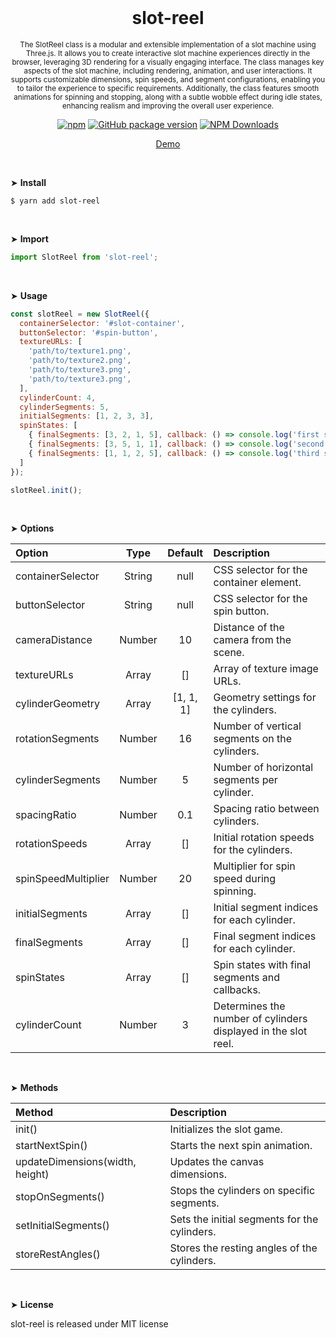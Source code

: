 <div align="center">
<br>

<h1>slot-reel</h1>

<p><sup>The SlotReel class is a modular and extensible implementation of a slot machine using Three.js. It allows you to create interactive slot machine experiences directly in the browser, leveraging 3D rendering for a visually engaging interface. The class manages key aspects of the slot machine, including rendering, animation, and user interactions. It supports customizable dimensions, spin speeds, and segment configurations, enabling you to tailor the experience to specific requirements. Additionally, the class features smooth animations for spinning and stopping, along with a subtle wobble effect during idle states, enhancing realism and improving the overall user experience.</sup></p>

[![npm](https://img.shields.io/npm/v/slot-reel.svg?colorB=brightgreen)](https://www.npmjs.com/package/slot-reel)
[![GitHub package version](https://img.shields.io/github/package-json/v/ux-ui-pro/slot-reel.svg)](https://github.com/ux-ui-pro/slot-reel)
[![NPM Downloads](https://img.shields.io/npm/dm/slot-reel.svg?style=flat)](https://www.npmjs.org/package/slot-reel)

<a href="https://codepen.io/ux-ui/pen/qEWqoLa">Demo</a>

</div>
<br>

&#10148; **Install**
```console
$ yarn add slot-reel
```

<br>

&#10148; **Import**

```javascript
import SlotReel from 'slot-reel';
```
<br>

&#10148; **Usage**
```javascript
const slotReel = new SlotReel({
  containerSelector: '#slot-container',
  buttonSelector: '#spin-button',
  textureURLs: [
    'path/to/texture1.png',
    'path/to/texture2.png',
    'path/to/texture3.png',
    'path/to/texture3.png',
  ],
  cylinderCount: 4,
  cylinderSegments: 5,
  initialSegments: [1, 2, 3, 3],
  spinStates: [
    { finalSegments: [3, 2, 1, 5], callback: () => console.log('first spin finished') },
    { finalSegments: [3, 5, 1, 1], callback: () => console.log('second spin finished') },
    { finalSegments: [1, 1, 2, 5], callback: () => console.log('third spin finished') },
  ]
});

slotReel.init();
```
<br>

&#10148; **Options**

| Option              |  Type  |  Default  | Description                                                    |
|:--------------------|:------:|:---------:|:---------------------------------------------------------------|
| containerSelector   | String |   null    | CSS selector for the container element.                        |
| buttonSelector      | String |   null    | CSS selector for the spin button.                              |
| cameraDistance      | Number |    10     | Distance of the camera from the scene.                         |
| textureURLs         | Array  |    []     | Array of texture image URLs.                                   |
| cylinderGeometry    | Array  | [1, 1, 1] | Geometry settings for the cylinders.                           |
| rotationSegments    | Number |    16     | Number of vertical segments on the cylinders.                  |
| cylinderSegments    | Number |     5     | Number of horizontal segments per cylinder.                    |
| spacingRatio        | Number |    0.1    | Spacing ratio between cylinders.                               |
| rotationSpeeds      | Array  |    []     | Initial rotation speeds for the cylinders.                     |
| spinSpeedMultiplier | Number |    20     | Multiplier for spin speed during spinning.                     |
| initialSegments     | Array  |    []     | Initial segment indices for each cylinder.                     |
| finalSegments       | Array  |    []     | Final segment indices for each cylinder.                       |
| spinStates          | Array  |    []     | Spin states with final segments and callbacks.                 |
| cylinderCount       | Number |     3     | Determines the number of cylinders displayed in the slot reel. |
<br>

&#10148; **Methods**

| Method                          | Description                                  |
|:--------------------------------|:---------------------------------------------|
| init()                          | Initializes the slot game.                   |
| startNextSpin()                 | Starts the next spin animation.              |
| updateDimensions(width, height) | Updates the canvas dimensions.               |
| stopOnSegments()                | Stops the cylinders on specific segments.    |
| setInitialSegments()            | Sets the initial segments for the cylinders. |
| storeRestAngles()               | Stores the resting angles of the cylinders.  |
<br>

&#10148; **License**

slot-reel is released under MIT license
